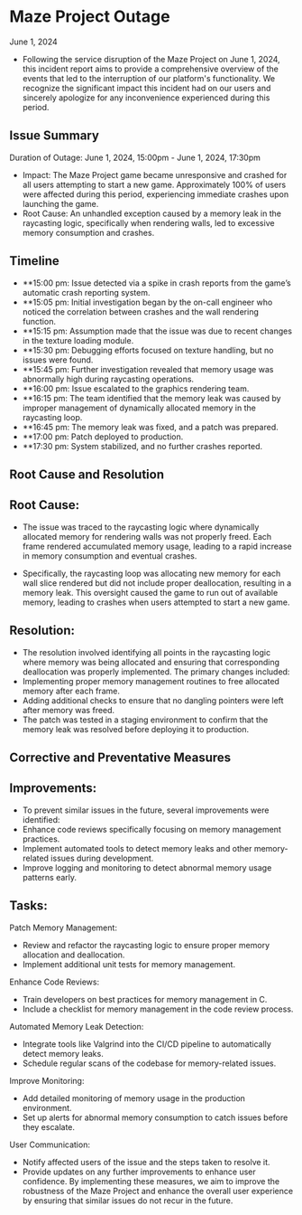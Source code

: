 # Maze Project Outage
June 1, 2024

* Following the service disruption of the Maze Project on June 1, 2024, this incident report aims to provide a comprehensive overview of the events that led to the interruption of our platform's functionality. We recognize the significant impact this incident had on our users and sincerely apologize for any inconvenience experienced during this period.

## Issue Summary
Duration of Outage: June 1, 2024, 15:00pm - June 1, 2024, 17:30pm
- Impact: The Maze Project game became unresponsive and crashed for all users attempting to start a new game. Approximately 100% of users were affected during this period, experiencing immediate crashes upon launching the game.
- Root Cause: An unhandled exception caused by a memory leak in the raycasting logic, specifically when rendering walls, led to excessive memory consumption and crashes.

## Timeline
- **15:00 pm: Issue detected via a spike in crash reports from the game’s automatic crash reporting system.
- **15:05 pm: Initial investigation began by the on-call engineer who noticed the correlation between crashes and the wall rendering function.
- **15:15 pm: Assumption made that the issue was due to recent changes in the texture loading module.
- **15:30 pm: Debugging efforts focused on texture handling, but no issues were found.
- **15:45 pm: Further investigation revealed that memory usage was abnormally high during raycasting operations.
- **16:00 pm: Issue escalated to the graphics rendering team.
- **16:15 pm: The team identified that the memory leak was caused by improper management of dynamically allocated memory in the raycasting loop.
- **16:45 pm: The memory leak was fixed, and a patch was prepared.
- **17:00 pm: Patch deployed to production.
- **17:30 pm: System stabilized, and no further crashes reported.

## Root Cause and Resolution
## Root Cause:
- The issue was traced to the raycasting logic where dynamically allocated memory for rendering walls was not properly freed. Each frame rendered accumulated memory usage, leading to a rapid increase in memory consumption and eventual crashes.

- Specifically, the raycasting loop was allocating new memory for each wall slice rendered but did not include proper deallocation, resulting in a memory leak. This oversight caused the game to run out of available memory, leading to crashes when users attempted to start a new game.

## Resolution:
- The resolution involved identifying all points in the raycasting logic where memory was being allocated and ensuring that corresponding deallocation was properly implemented. The primary changes included:
- Implementing proper memory management routines to free allocated memory after each frame.
- Adding additional checks to ensure that no dangling pointers were left after memory was freed.
- The patch was tested in a staging environment to confirm that the memory leak was resolved before deploying it to production.

## Corrective and Preventative Measures

## Improvements:
+ To prevent similar issues in the future, several improvements were identified:
+ Enhance code reviews specifically focusing on memory management practices.
+ Implement automated tools to detect memory leaks and other memory-related issues during development.
+ Improve logging and monitoring to detect abnormal memory usage patterns early.

## Tasks:

Patch Memory Management:
+ Review and refactor the raycasting logic to ensure proper memory allocation and deallocation.
+ Implement additional unit tests for memory management.

Enhance Code Reviews:
+ Train developers on best practices for memory management in C.
+ Include a checklist for memory management in the code review process.

Automated Memory Leak Detection:
+ Integrate tools like Valgrind into the CI/CD pipeline to automatically detect memory leaks.
+ Schedule regular scans of the codebase for memory-related issues.

Improve Monitoring:
+ Add detailed monitoring of memory usage in the production environment.
+ Set up alerts for abnormal memory consumption to catch issues before they escalate.

User Communication:
+ Notify affected users of the issue and the steps taken to resolve it.
+ Provide updates on any further improvements to enhance user confidence.
By implementing these measures, we aim to improve the robustness of the Maze Project and enhance the overall user experience by ensuring that similar issues do not recur in the future.
